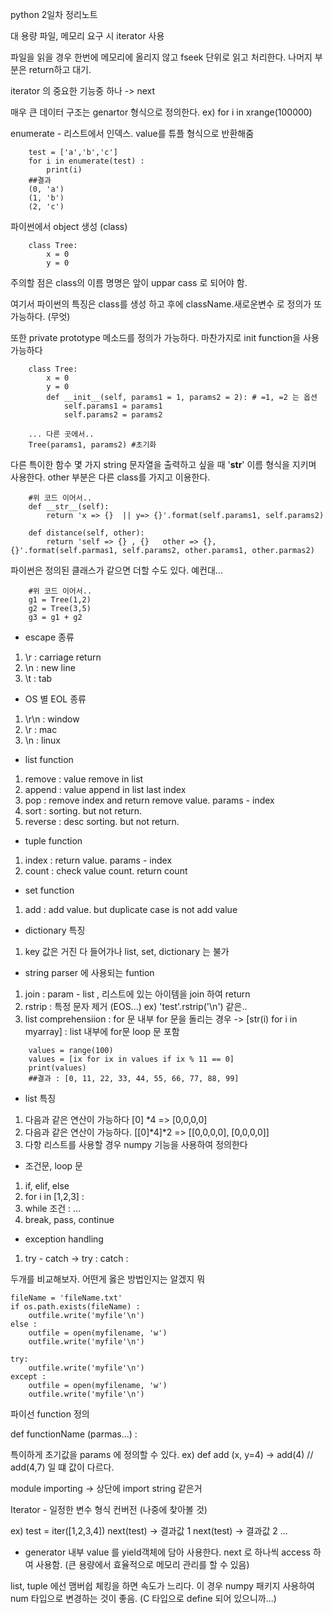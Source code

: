 python 2일차 정리노트

대 용량 파일, 메모리 요구 시 iterator 사용

파일을 읽을 경우 한번에 메모리에 올리지 않고 fseek 단위로 읽고 처리한다. 나머지 부분은 return하고 대기.

iterator 의 중요한 기능중 하나 -> next

매우 큰 데이터 구조는 genartor 형식으로 정의한다.
ex) for i in xrange(100000)

enumerate - 리스트에서 인덱스. value를 튜플 형식으로 반환해줌
~~~~{.python}
    test = ['a','b','c']
    for i in enumerate(test) :
        print(i)
    ##결과
    (0, 'a')
    (1, 'b')
    (2, 'c')
~~~~

파이썬에서 object 생성 (class)
~~~~{.python}
    class Tree:
        x = 0
        y = 0
~~~~
주의할 점은 class의 이름 명명은 앞이 uppar cass 로 되어야 함.

여기서 파이썬의 특징은 class를 생성 하고 후에 className.새로운변수 로 정의가 또 가능하다. (무엇)

또한 private prototype 메소드를 정의가 가능하다. 마찬가지로 init function을 사용 가능하다

~~~~{.python}
    class Tree:
        x = 0
        y = 0
        def __init__(self, params1 = 1, params2 = 2): # =1, =2 는 옵션
            self.params1 = params1
            self.params2 = params2

    ... 다른 곳에서..
    Tree(params1, params2) #초기화
~~~~

다른 특이한 함수 몇 가지
string 문자열을 출력하고 싶을 때 '__str__' 이름 형식을 지키며 사용한다.
other 부분은 다른 class를 가지고 이용한다.

~~~~{.python}
    #위 코드 이어서..
    def __str__(self):
        return 'x => {}  || y=> {}'.format(self.params1, self.params2)

    def distance(self, other):
        return 'self => {} , {}   other => {}, {}'.format(self.parmas1, self.params2, other.params1, other.parmas2)
~~~~

파이썬은 정의된 클래스가 같으면 더할 수도 있다.
예컨대...

~~~~{.python}
    #위 코드 이어서..
    g1 = Tree(1,2)
    g2 = Tree(3,5)
    g3 = g1 + g2
~~~~



- escape 종류
1. \r : carriage return
1. \n : new line
1. \t : tab

- OS 별 EOL 종류
1. \r\n : window
1. \r : mac
1. \n : linux

- list function
1. remove : value remove in list
1. append : value append in list last index
1. pop : remove index and return remove value. params - index
1. sort : sorting. but not return.
1. reverse : desc sorting. but not return.

- tuple function
1. index : return value. params - index
1. count : check value count. return count

- set function
1. add : add value. but duplicate case is not add value

- dictionary 특징
1. key 값은 거진 다 들어가나 list, set, dictionary 는 불가

- string parser 에 사용되는 funtion
1. join : param - list , 리스트에 있는 아이템을 join 하여 return
1. rstrip : 특정 문자 제거 (EOS...) ex) 'test'.rstrip('\n') 같은..
1. list comprehensiion  : for 문 내부 for 문을 돌리는 경우
 -> [str(i) for i in myarray] : list 내부에 for문 loop 문 포함

~~~~{.python}
    values = range(100)
    values = [ix for ix in values if ix % 11 == 0]
    print(values)
    ##결과 : [0, 11, 22, 33, 44, 55, 66, 77, 88, 99]
~~~~

- list 특징
1. 다음과 같은 연산이 가능하다 [0] *4 => [0,0,0,0]
1. 다음과 같은 연산이 가능하다. [[0]*4]*2 => [[0,0,0,0], [0,0,0,0]]
1. 다항 리스트를 사용할 경우 numpy 기능을 사용하여 정의한다

- 조건문, loop 문
1. if, elif, else
1. for i in [1,2,3] :
1. while 조건 : ...
1. break, pass, continue

- exception handling
1. try - catch   -> try :    catch :


두개를 비교해보자. 어떤게 옳은 방법인지는 알겠지 뭐
~~~~{.python}
fileName = 'fileName.txt'
if os.path.exists(fileName) :
    outfile.write('myfile'\n')
else :
    outfile = open(myfilename, 'w')
    outfile.write('myfile'\n')

try:
    outfile.write('myfile'\n')
except :
    outfile = open(myfilename, 'w')
    outfile.write('myfile'\n')
~~~~


파이선 function 정의

def functionName (parmas...) :

특이하게 초기값을 params 에 정의할 수 있다.
ex) def add (x, y=4)
-> add(4) // add(4,7) 일 떄 값이 다르다.

module importing
-> 상단에 import string 같은거

Iterator - 일정한 변수 형식 컨버전 (나중에 찾아볼 것)

ex) test = iter([1,2,3,4])
    next(test) -> 결과값 1
    next(test) -> 결과값 2 ...

+ generator
    내부 value 를 yield객체에 담아 사용한다.
    next 로 하나씩 access 하여 사용함. (큰 용량에서 효율적으로 메모리 관리를 할 수 있음)


list, tuple 에선 맴버쉽 체킹을 하면 속도가 느리다. 
이 경우 numpy 패키지 사용하여 num 타입으로 변경하는 것이 좋음. (C 타입으로 define 되어 있으니까...)


